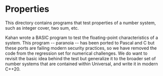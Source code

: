 # Properties

This directory contains programs that test properties of a number system, such as integer cover, two sum, etc.


Kahan wrote a BASIC program to test the floating-point characteristics of a system. This program -- paranoia --
has been ported to Pascal and C but these ports are failing modern security practices, so we have removed
the code from the regression set for numerical challenges. We do want to revisit the basic idea behind
the test but generalize it to the broader set of number systems that are contained within Universal,
and write it in modern C++20.
